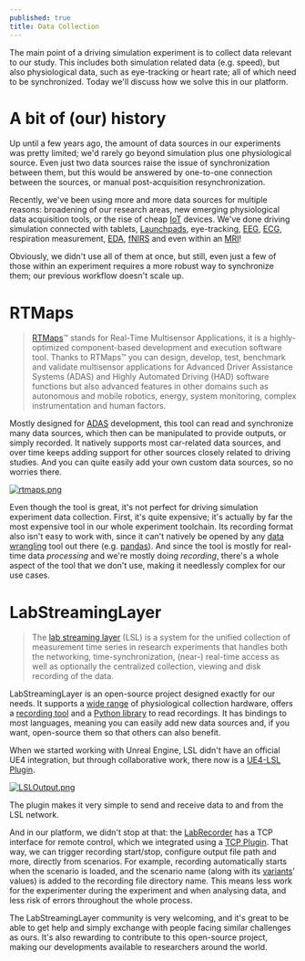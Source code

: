 ```yaml
---
published: true
title: Data Collection
---
```

The main point of a driving simulation experiment is to collect data relevant to our study. This includes both simulation related data (e.g. speed), but also physiological data, such as eye-tracking or heart rate; all of which need to be synchronized. Today we'll discuss how we solve this in our platform.

# A bit of (our) history

Up until a few years ago, the amount of data sources in our experiments was pretty limited; we'd rarely go beyond simulation plus one physiological source. Even just two data sources raise the issue of synchronization between them, but this would be answered by one-to-one connection between the sources, or manual post-acquisition resynchronization.

Recently, we've been using more and more data sources for multiple reasons: broadening of our research areas, new emerging physiological data acquisition tools, or the rise of cheap [IoT](https://en.wikipedia.org/wiki/Internet_of_things) devices. We've done driving simulation connected with tablets, [Launchpads](https://novationmusic.com/en/launch/launchpad-x), eye-tracking, [EEG](https://en.wikipedia.org/wiki/Electroencephalography), [ECG](https://en.wikipedia.org/wiki/Electrocardiography), respiration measurement, [EDA](https://en.wikipedia.org/wiki/Electrodermal_activity), [fNIRS](https://en.wikipedia.org/wiki/Functional_near-infrared_spectroscopy) and even within an [MRI](https://en.wikipedia.org/wiki/Magnetic_resonance_imaging)!

Obviously, we didn't use all of them at once, but still, even just a few of those within an experiment requires a more robust way to synchronize them; our previous workflow doesn't scale up.

# RTMaps

> [RTMaps](https://intempora.com/products/rtmaps/)™ stands for Real-Time Multisensor Applications, it is a highly-optimized component-based development and execution software tool. Thanks to RTMaps™ you can design, develop, test, benchmark and validate multisensor applications for Advanced Driver Assistance Systems (ADAS) and Highly Automated Driving (HAD) software functions but also advanced features in other domains such as autonomous and mobile robotics, energy, system monitoring, complex instrumentation and human factors.

Mostly designed for [ADAS](https://en.wikipedia.org/wiki/Advanced_driver-assistance_systems) development, this tool can read and synchronize many data sources, which then can be manipulated to provide outputs, or simply recorded. It natively supports most car-related data sources, and over time keeps adding support for other sources closely related to driving studies. And you can quite easily add your own custom data sources, so no worries there.

[![rtmaps.png]({{site.baseurl}}/images/rtmaps.png)][0]

Even though the tool is great, it's not perfect for driving simulation experiment data collection. First, it's quite expensive; it's actually by far the most expensive tool in our whole experiment toolchain. Its recording format also isn't easy to work with, since it can't natively be opened by any [data wrangling](https://en.wikipedia.org/wiki/Data_wrangling) tool out there (e.g. [pandas](https://pandas.pydata.org/)). And since the tool is mostly for real-time data *processing* and we're mostly doing *recording*, there's a whole aspect of the tool that we don't use, making it needlessly complex for our use cases.

# LabStreamingLayer

> The [lab streaming layer](https://github.com/sccn/labstreaminglayer) (LSL) is a system for the unified collection of measurement time series in research experiments that handles both the networking, time-synchronization, (near-) real-time access as well as optionally the centralized collection, viewing and disk recording of the data.

LabStreamingLayer is an open-source project designed exactly for our needs. It supports a [wide range](https://labstreaminglayer.readthedocs.io/info/supported_devices.html) of physiological collection hardware, offers a [recording tool][labrecorder] and a [Python library](https://github.com/xdf-modules/pyxdf) to read recordings. It has bindings to most languages, meaning you can easily add new data sources and, if you want, open-source them so that others can also benefit.

When we started working with Unreal Engine, LSL didn't have an official UE4 integration, but through collaborative work, there now is a [UE4-LSL Plugin][lsl-ue4].

[![LSLOutput.png]({{site.baseurl}}/images/LSLOutput.png)][lsl-ue4]

The plugin makes it very simple to send and receive data to and from the LSL network.

And in our platform, we didn't stop at that: the [LabRecorder][labrecorder] has a TCP interface for remote control, which we integrated using a [TCP Plugin](https://www.unrealengine.com/marketplace/en-US/product/tcp-socket-plugin). That way, we can trigger recording start/stop, configure output file path and more, directly from scenarios. For example, recording automatically starts when the scenario is loaded, and the scenario name (along with its [variants](/scenario-variants)' values) is added to the recording file directory name. This means less work for the experimenter during the experiment and when analysing data, and less risk of errors throughout the whole process.

The LabStreamingLayer community is very welcoming, and it's great to be able to get help and simply exchange with people facing similar challenges as ours. It's also rewarding to contribute to this open-source project, making our developments available to researchers around the world.

[0]: https://intempora.com/products/rtmaps/
[lsl-ue4]: https://github.com/labstreaminglayer/plugin-UE4
[labrecorder]: https://github.com/labstreaminglayer/App-LabRecorder
